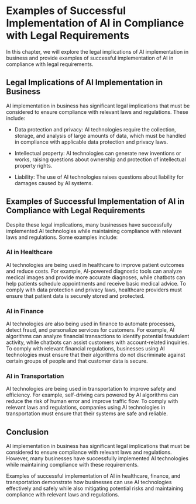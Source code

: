 Examples of Successful Implementation of AI in Compliance with Legal Requirements
=====================================================================================================================================================

In this chapter, we will explore the legal implications of AI implementation in business and provide examples of successful implementation of AI in compliance with legal requirements.

Legal Implications of AI Implementation in Business
---------------------------------------------------

AI implementation in business has significant legal implications that must be considered to ensure compliance with relevant laws and regulations. These include:

* Data protection and privacy: AI technologies require the collection, storage, and analysis of large amounts of data, which must be handled in compliance with applicable data protection and privacy laws.

* Intellectual property: AI technologies can generate new inventions or works, raising questions about ownership and protection of intellectual property rights.

* Liability: The use of AI technologies raises questions about liability for damages caused by AI systems.

Examples of Successful Implementation of AI in Compliance with Legal Requirements
---------------------------------------------------------------------------------

Despite these legal implications, many businesses have successfully implemented AI technologies while maintaining compliance with relevant laws and regulations. Some examples include:

### AI in Healthcare

AI technologies are being used in healthcare to improve patient outcomes and reduce costs. For example, AI-powered diagnostic tools can analyze medical images and provide more accurate diagnoses, while chatbots can help patients schedule appointments and receive basic medical advice. To comply with data protection and privacy laws, healthcare providers must ensure that patient data is securely stored and protected.

### AI in Finance

AI technologies are also being used in finance to automate processes, detect fraud, and personalize services for customers. For example, AI algorithms can analyze financial transactions to identify potential fraudulent activity, while chatbots can assist customers with account-related inquiries. To comply with relevant financial regulations, businesses using AI technologies must ensure that their algorithms do not discriminate against certain groups of people and that customer data is secure.

### AI in Transportation

AI technologies are being used in transportation to improve safety and efficiency. For example, self-driving cars powered by AI algorithms can reduce the risk of human error and improve traffic flow. To comply with relevant laws and regulations, companies using AI technologies in transportation must ensure that their systems are safe and reliable.

Conclusion
----------

AI implementation in business has significant legal implications that must be considered to ensure compliance with relevant laws and regulations. However, many businesses have successfully implemented AI technologies while maintaining compliance with these requirements.

Examples of successful implementation of AI in healthcare, finance, and transportation demonstrate how businesses can use AI technologies effectively and safely while also mitigating potential risks and maintaining compliance with relevant laws and regulations.
